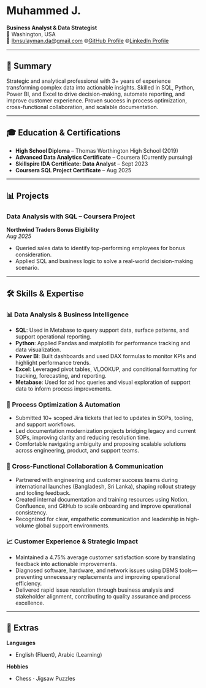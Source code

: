 # Muhammed J.  
**Business Analyst & Data Strategist**  
📍 Washington, USA  
📧 Ibnsulayman.da@gmail.com 
🌐[GitHub Profile](https://github.com/Muhammed-J-gif)
🌐[LinkedIn Profile](www.linkedin.com/in/muhammed-jangana)

---

## 🧠 Summary  
Strategic and analytical professional with 3+ years of experience transforming complex data into actionable insights. Skilled in SQL, Python, Power BI, and Excel to drive decision-making, automate reporting, and improve customer experience. Proven success in process optimization, cross-functional collaboration, and scalable documentation.

---

## 🎓 Education & Certifications
- **High School Diploma** – Thomas Worthington High School (2019)  
- **Advanced Data Analytics Certificate** – Coursera (Currently pursuing)  
- **Skillspire IDA Certificate: Data Analyst** – Sept 2023  
- **Coursera SQL Project Certificate** – Aug 2025

---

## 📊 Projects

### Data Analysis with SQL – Coursera Project  
**Northwind Traders Bonus Eligibility**  
_Aug 2025_

- Queried sales data to identify top-performing employees for bonus consideration.  
- Applied SQL and business logic to solve a real-world decision-making scenario.

---

## 🛠️ Skills & Expertise

### 📊 Data Analysis & Business Intelligence
- **SQL**: Used in Metabase to query support data, surface patterns, and support operational reporting.
- **Python**: Applied Pandas and matplotlib for performance tracking and data visualization.
- **Power BI**: Built dashboards and used DAX formulas to monitor KPIs and highlight performance trends.
- **Excel**: Leveraged pivot tables, VLOOKUP, and conditional formatting for tracking, forecasting, and reporting.
- **Metabase**: Used for ad hoc queries and visual exploration of support data to inform process improvements.

### 🔧 Process Optimization & Automation
- Submitted 10+ scoped Jira tickets that led to updates in SOPs, tooling, and support workflows.
- Led documentation modernization projects bridging legacy and current SOPs, improving clarity and reducing resolution time.
- Comfortable navigating ambiguity and proposing scalable solutions across engineering, product, and support teams.

### 🤝 Cross-Functional Collaboration & Communication
- Partnered with engineering and customer success teams during international launches (Bangladesh, Sri Lanka), shaping rollout strategy and tooling feedback.
- Created internal documentation and training resources using Notion, Confluence, and GitHub to scale onboarding and improve operational consistency.
- Recognized for clear, empathetic communication and leadership in high-volume global support environments.

### 📈 Customer Experience & Strategic Impact
- Maintained a 4.75% average customer satisfaction score by translating feedback into actionable improvements.
- Diagnosed software, hardware, and network issues using DBMS tools—preventing unnecessary replacements and improving operational efficiency.
- Delivered rapid issue resolution through business analysis and stakeholder alignment, contributing to quality assurance and process excellence.

---

## 🧩 Extras

**Languages**  
- English (Fluent), Arabic (Learning)

**Hobbies**  
- Chess · Jigsaw Puzzles
